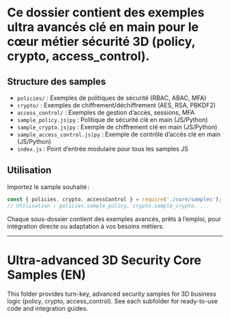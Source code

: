 # Ce dossier contient des exemples ultra avancés clé en main pour le cœur métier sécurité 3D (policy, crypto, access_control).

## Structure des samples

- `policies/` : Exemples de politiques de sécurité (RBAC, ABAC, MFA)
- `crypto/` : Exemples de chiffrement/déchiffrement (AES, RSA, PBKDF2)
- `access_control/` : Exemples de gestion d’accès, sessions, MFA
- `sample_policy.js|py` : Politique de sécurité clé en main (JS/Python)
- `sample_crypto.js|py` : Exemple de chiffrement clé en main (JS/Python)
- `sample_access_control.js|py` : Exemple de contrôle d’accès clé en main (JS/Python)
- `index.js` : Point d’entrée modulaire pour tous les samples JS

## Utilisation

Importez le sample souhaité :

```js
const { policies, crypto, accessControl } = require('./core/samples');
// Utilisation : policies.sample_policy, crypto.sample_crypto, ...
```

Chaque sous-dossier contient des exemples avancés, prêts à l’emploi, pour intégration directe ou adaptation à vos besoins métiers.

---

# Ultra-advanced 3D Security Core Samples (EN)

This folder provides turn-key, advanced security samples for 3D business logic (policy, crypto, access_control). See each subfolder for ready-to-use code and integration guides.
